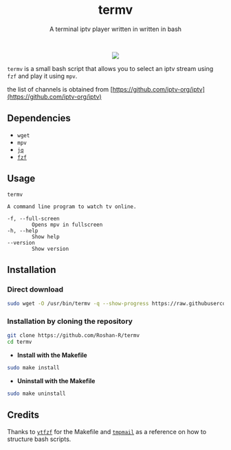 <h1 align="center">
  termv
</h1>

<p align="center"> A terminal iptv player written in written in bash</p><br>

<p align="center">
  <img src="https://user-images.githubusercontent.com/43182697/115673983-d6c49380-a36a-11eb-9b62-f7166adbb0e2.gif">
</p>

`termv` is a small bash script that allows you to select an iptv stream using `fzf` and play it using `mpv`.

the list of channels is obtained from [https://github.com/iptv-org/iptv](https://github.com/iptv-org/iptv)


## Dependencies
- `wget`
- `mpv`
- [`jq`](https://github.com/stedolan/jq)
- [`fzf`](https://github.com/junegunn/fzf)

## Usage

```console
termv

A command line program to watch tv online.

-f, --full-screen 
        Opens mpv in fullscreen
-h, --help
        Show help
--version
        Show version

```

## Installation

### Direct download
```sh
sudo wget -O /usr/bin/termv -q --show-progress https://raw.githubusercontent.com/Roshan-R/termv/main/termv && sudo chmod +x /usr/bin/termv
```

### Installation by cloning the repository

```sh
git clone https://github.com/Roshan-R/termv
cd termv
```

+ **Install with the Makefile**

```sh
sudo make install
```

+ **Uninstall with the Makefile**

```sh
sudo make uninstall
```

## Credits
Thanks to [`ytfzf`](https://github.com/pystardust/ytfzf) for the Makefile and
[`tmpmail`](https://github.com/sdushantha/tmpmail) as a reference on how to structure bash scripts. 
